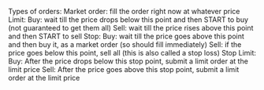 Types of orders:
  Market order: fill the order right now at whatever price
  Limit: 
    Buy: wait till the price drops below this point and then START to buy (not guaranteed to get them all)
    Sell: wait till the price rises above this point and then START to sell
  Stop:
    Buy: wait till the price goes above this point and then buy it, as a market order (so should fill immediately)
    Sell: if the price goes below this point, sell all (this is also called a stop loss)
  Stop Limit:
    Buy: After the price drops below this stop point, submit a limit order at the limit price
    Sell: After the price goes above this stop point, submit a limit order at the limit price
  
